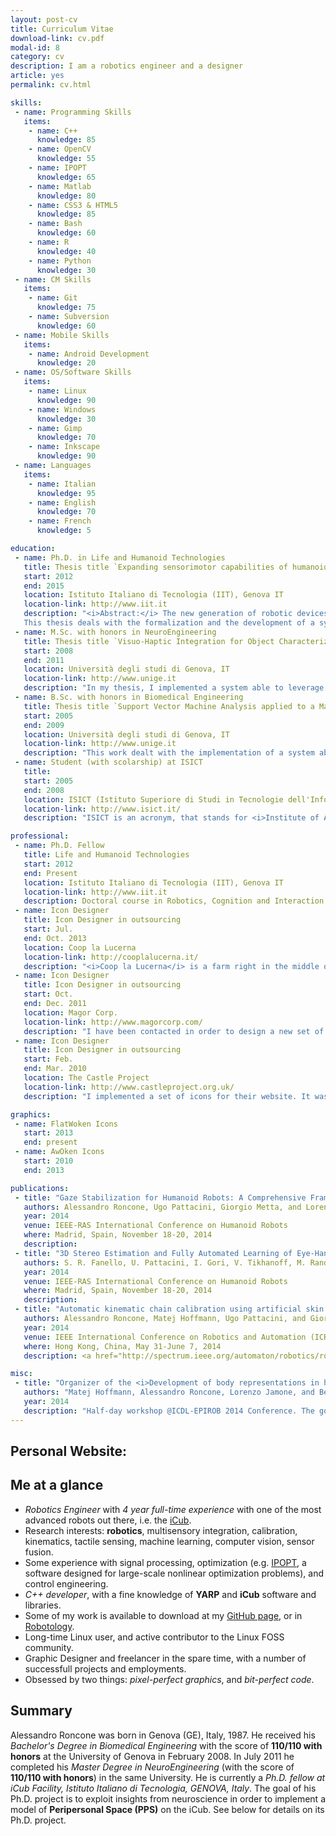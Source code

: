 ```yaml
---
layout: post-cv
title: Curriculum Vitae
download-link: cv.pdf
modal-id: 8
category: cv
description: I am a robotics engineer and a designer
article: yes
permalink: cv.html

skills:
 - name: Programming Skills
   items:
    - name: C++
      knowledge: 85
    - name: OpenCV
      knowledge: 55
    - name: IPOPT
      knowledge: 65
    - name: Matlab
      knowledge: 80
    - name: CSS3 & HTML5
      knowledge: 85
    - name: Bash
      knowledge: 60
    - name: R
      knowledge: 40
    - name: Python
      knowledge: 30
 - name: CM Skills
   items:
    - name: Git
      knowledge: 75
    - name: Subversion
      knowledge: 60
 - name: Mobile Skills
   items:
    - name: Android Development
      knowledge: 20
 - name: OS/Software Skills
   items: 
    - name: Linux
      knowledge: 90
    - name: Windows
      knowledge: 30
    - name: Gimp
      knowledge: 70
    - name: Inkscape
      knowledge: 90
 - name: Languages
   items:
    - name: Italian
      knowledge: 95
    - name: English
      knowledge: 70
    - name: French
      knowledge: 5

education:
 - name: Ph.D. in Life and Humanoid Technologies
   title: Thesis title `Expanding sensorimotor capabilities of humanoid robots through multisensory integration. A study on the implementation of peripersonal space on the iCub.`
   start: 2012
   end: 2015
   location: Istituto Italiano di Tecnologia (IIT), Genova IT
   location-link: http://www.iit.it
   description: "<i>Abstract:</i> The new generation of robotic devices will require machines able to adequately perform rich interactions with objects -- and eventually humans -- in their environment. This aspect will prove fundamental in the context of moving robots from the controlled domains typical of a factory environment toward our -- much less structured -- everyday life. To this end, robots need the ability to express some sort of awareness of their body and their surroundings: instead of focusing exclusively on the end-effector as the only part that interacts with the environment, the robotic field needs to move toward a more distributed, decentralized representation of the self and the nearby space. More importantly, albeit a consistently improving technology, robotic systems are equipped with inherently faulty systems characterized by calibration and systematic errors that need to be effectively coped with.
   This thesis deals with the formalization and the development of a system able to let a humanoid robot learn a multisensory representation of the space around its body (or peripersonal space). The robot is equipped with a whole-body artificial skin and learns the consequences of its interaction with the self and the environment by means of a multisensory (tactile-motor and tactile-visual) representation. This results in the extension of the robot's tactile domain toward the nearby space, in such a way that it lets the robot to implicitly cope with modeling or calibration errors. Further, this representation is put under testing with a sensory-based guidance of the motor actions performed by the robot: that is, an avoidance and catching controller capable of using any body part in order to either prevent collision with or come into contact with incoming objects."
 - name: M.Sc. with honors in NeuroEngineering
   title: Thesis title `Visuo-Haptic Integration for Object Characterization in an Unstructured Environment`
   start: 2008
   end: 2011
   location: Università degli studi di Genova, IT
   location-link: http://www.unige.it
   description: "In my thesis, I implemented a system able to leverage on a multisensory-based machine learning system in order to improve the detection and the identification of an object in the robot's workspace. In particular, I implemented an SVM-based system able to integrate between the visual system and the haptic information coming from the F/T sensor of the iCub robot. The system proved to be successful in improving the vision-based detection of a set of objects by means of the haptic exploration of the same objects."
 - name: B.Sc. with honors in Biomedical Engineering
   title: Thesis title `Support Vector Machine Analysis applied to a Manipulator in a Non-Structured Environment`
   start: 2005
   end: 2009
   location: Università degli studi di Genova, IT
   location-link: http://www.unige.it
   description: "This work dealt with the implementation of a system able to control a robotic arm and develop a goalkeeper-like behavior in an air hockey setup. The robot was using a supervised learning setup in order to understand which of the puck trajectories he previously experienced was scoring a point, and eventually developed the ability to prevent such points by predicting the final outcome of a trajectory given some initial acquisitions."
 - name: Student (with scolarship) at ISICT
   title: 
   start: 2005
   end: 2008
   location: ISICT (Istituto Superiore di Studi in Tecnologie dell'Informazione e della Comunicazione)
   location-link: http://www.isict.it/
   description: "ISICT is an acronym, that stands for <i>Institute of Advanced Studies in Information and Communication Technologies</i>. It is a consortium created in May 2003 that supports the courses provided by the University of Genoa in order to integrate them with a teaching that is the result of close collaboration between universities, companies and agencies. The goal is to  prepare young people for integration into the labor market, and as such I attended a number of additional courses ranging from <i>Marketing</i> to <i>Telecommunications</i> to <i>Aerospace Engineering</i>. I've been also selected for a scolarship, after a thorough examination (only three positions were available)."

professional:
 - name: Ph.D. Fellow
   title: Life and Humanoid Technologies
   start: 2012
   end: Present
   location: Istituto Italiano di Tecnologia (IIT), Genova IT
   location-link: http://www.iit.it
   description: Doctoral course in Robotics, Cognition and Interaction Technologies. See the <i>`Education`</i> section above for details about my Ph.D. thesis.
 - name: Icon Designer
   title: Icon Designer in outsourcing
   start: Jul.
   end: Oct. 2013
   location: Coop la Lucerna
   location-link: http://cooplalucerna.it/
   description: "<i>Coop la Lucerna</i> is a farm right in the middle of Pianura Padana, IT. During the process of restructuring their online offerings, they contacted me in order to implemented a set of icons for their website. The icons were basically a set of 20 vegetables, rendered in a flat and minimal look."
 - name: Icon Designer
   title: Icon Designer in outsourcing
   start: Oct.
   end: Dec. 2011
   location: Magor Corp.
   location-link: http://www.magorcorp.com/
   description: "I have been contacted in order to design a new set of icons for their tele-collaboration software (it is basically a Skype-like alternative oriented toward telepresence and teleconference). I designed a total of 30 icons."
 - name: Icon Designer
   title: Icon Designer in outsourcing
   start: Feb.
   end: Mar. 2010
   location: The Castle Project
   location-link: http://www.castleproject.org.uk/
   description: "I implemented a set of icons for their website. It was a non-profit organization based in Edinburgh aimed toward taking care of drug- and alcohol- addicts, so I had some fun in designing some drug-related icons."

graphics:
 - name: FlatWoken Icons
   start: 2013
   end: present
 - name: AwOken Icons
   start: 2010
   end: 2013

publications:
 - title: "Gaze Stabilization for Humanoid Robots: A Comprehensive Framework"
   authors: Alessandro Roncone, Ugo Pattacini, Giorgio Metta, and Lorenzo Natale
   year: 2014
   venue: IEEE-RAS International Conference on Humanoid Robots
   where: Madrid, Spain, November 18-20, 2014
   description:
 - title: "3D Stereo Estimation and Fully Automated Learning of Eye-Hand Coordination in Humanoid Robots"
   authors: S. R. Fanello, U. Pattacini, I. Gori, V. Tikhanoff, M. Randazzo, A. Roncone, F. Odone, and G. Metta
   year: 2014
   venue: IEEE-RAS International Conference on Humanoid Robots
   where: Madrid, Spain, November 18-20, 2014
   description:
 - title: "Automatic kinematic chain calibration using artificial skin: self-touch in the iCub humanoid robot"
   authors: Alessandro Roncone, Matej Hoffmann, Ugo Pattacini, and Giorgio Metta
   year: 2014
   venue: IEEE International Conference on Robotics and Automation (ICRA)
   where: Hong Kong, China, May 31-June 7, 2014
   description: <a href="http://spectrum.ieee.org/automaton/robotics/robotics-software/video-friday-robot-racecar-kilobot-display-humanoid-skin" target="_blank">It was featured at the IEEE Spectrum Video Friday!</a>

misc:
 - title: "Organizer of the <i>Development of body representations in humans and robots</i> workshop"
   authors: "Matej Hoffmann, Alessandro Roncone, Lorenzo Jamone, and Beata Grzyb"
   year: 2014
   description: "Half-day workshop @ICDL-EPIROB 2014 Conference. The goal of the workshop has been to <i>explore the possibility of robots developing models inspired by the mechanisms of human body representations</i>. In this way, they can on one hand become new modeling tools for empirical sciences - expanding the domain of computational modeling by anchoring it to the physical environment and a physical body. Consequently, complete sensorimotor loops can be instantiated and not only algorithms but whole behaviors validated. On the other hand, robot controllers endowed with multimodal whole-body awareness and plasticity typical of humans should give rise to - in robotics unprecedented - autonomy, robustness, and resilience."
---
```


<h2 class="only-print">Personal Website: <a href="http://alecive.github.io"></a></h2>

## Me at a glance

 * _Robotics Engineer_ with _4 year full-time experience_ with one of the most advanced robots out there, i.e. the [iCub](http://www.icub.org).
 * Research interests: **robotics**, multisensory integration, calibration, kinematics, tactile sensing, machine learning, computer vision, sensor fusion.
 * Some experience with signal processing, optimization (e.g. [IPOPT](https://projects.coin-or.org/Ipopt), a software designed for large-scale nonlinear optimization problems), and control engineering.
 * _C++ developer_, with a fine knowledge of **YARP** and **iCub** software and libraries.
 * Some of my work is available to download at my [GitHub page](http://github.com/alecive/), or in [Robotology](https://github.com/robotology).
 * Long-time Linux user, and active contributor to the Linux FOSS community.
 * Graphic Designer and freelancer in the spare time, with a number of successfull projects and employments.
 * Obsessed by two things: _pixel-perfect graphics_, and _bit-perfect code_.

<!-- ## Who am I

Work in progress-->

## Summary

Alessandro Roncone was born in Genova (GE), Italy, 1987. He received his _Bachelor's Degree in Biomedical Engineering_ with the score of **110/110 with honors** at the University of Genova in February 2008. In July 2011 he completed his _Master Degree in NeuroEngineering_ (with the score of **110/110 with honors**) in the same University. He is currently a _Ph.D. fellow at iCub Facility, Istituto Italiano di Tecnologia, GENOVA, Italy_. The goal of his Ph.D. project is to exploit insights from neuroscience in order to implement a model of **Peripersonal Space (PPS)** on the iCub. See below for details on its Ph.D. project.

